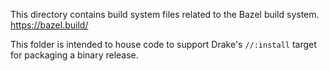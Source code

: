 
This directory contains build system files related to the Bazel build system.
  https://bazel.build/

This folder is intended to house code to support Drake's `//:install` target
for packaging a binary release.

